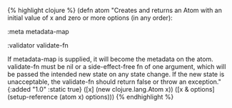 {% highlight clojure %}
(defn atom
  "Creates and returns an Atom with an initial value of x and zero or
  more options (in any order):

  :meta metadata-map

  :validator validate-fn

  If metadata-map is supplied, it will become the metadata on the
  atom. validate-fn must be nil or a side-effect-free fn of one
  argument, which will be passed the intended new state on any state
  change. If the new state is unacceptable, the validate-fn should
  return false or throw an exception."
  {:added "1.0"
   :static true}
  ([x] (new clojure.lang.Atom x))
  ([x & options] (setup-reference (atom x) options)))
{% endhighlight %}
